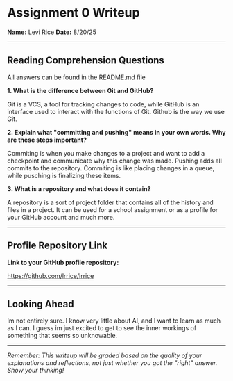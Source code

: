 # Assignment 0 Writeup

**Name:** Levi Rice 
**Date:** 8/20/25

---

## Reading Comprehension Questions
All answers can be found in the README.md file

**1. What is the difference between Git and GitHub?**

Git is a VCS, a tool for tracking changes to code, while GitHub is an interface used to interact with the functions of Git. Github is the way we use Git.

**2. Explain what "committing and pushing" means in your own words. Why are these steps important?**

Commiting is when you make changes to a project and want to add a checkpoint and communicate why this change was made. Pushing adds all commits to the repository. Commiting is like placing changes in a queue, while pusching is finalizing these items.

**3. What is a repository and what does it contain?**

A repository is a sort of project folder that contains all of the history and files in a project. It can be used for a school assignment or as a profile for your GitHub account and much more.

---

## Profile Repository Link

**Link to your GitHub profile repository:** 

https://github.com/lrrice/lrrice

---

## Looking Ahead

Im not entirely sure. I know very little about AI, and I want to learn as much as I can. I guess im just excited to get to see the inner workings of something that seems so unknowable.

---

*Remember: This writeup will be graded based on the quality of your explanations and reflections, not just whether you got the "right" answer. Show your thinking!*
